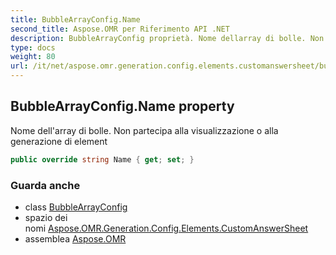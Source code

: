 ```yaml
---
title: BubbleArrayConfig.Name
second_title: Aspose.OMR per Riferimento API .NET
description: BubbleArrayConfig proprietà. Nome dellarray di bolle. Non partecipa alla visualizzazione o alla generazione di element
type: docs
weight: 80
url: /it/net/aspose.omr.generation.config.elements.customanswersheet/bubblearrayconfig/name/
---
```

## BubbleArrayConfig.Name property

Nome dell'array di bolle. Non partecipa alla visualizzazione o alla generazione di element

```csharp
public override string Name { get; set; }
```

### Guarda anche

* class [BubbleArrayConfig](../)
* spazio dei nomi [Aspose.OMR.Generation.Config.Elements.CustomAnswerSheet](../../bubblearrayconfig/)
* assemblea [Aspose.OMR](../../../)


